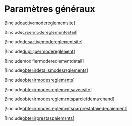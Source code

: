 # Paramètres généraux

[!include[activemodereglementsite](parametresgeneraux.activemodereglementsite.autogen.md)]

[!include[creermodereglementdetail](parametresgeneraux.creermodereglementdetail.autogen.md)]

[!include[desactivemodereglementsite](parametresgeneraux.desactivemodereglementsite.autogen.md)]

[!include[dupliquermodereglement](parametresgeneraux.dupliquermodereglement.autogen.md)]

[!include[modifiermodereglementdetail](parametresgeneraux.modifiermodereglementdetail.autogen.md)]

[!include[obtenirdetailsmodesreglements](parametresgeneraux.obtenirdetailsmodesreglements.autogen.md)]

[!include[obtenirmodesreglements](parametresgeneraux.obtenirmodesreglements.autogen.md)]

[!include[obtenirmodesreglementsavecsite](parametresgeneraux.obtenirmodesreglementsavecsite.autogen.md)]

[!include[obtenirmodesreglementsparclefdemarchand](parametresgeneraux.obtenirmodesreglementsparclefdemarchand.autogen.md)]

[!include[obtenirmodesreglementsparprestatairedepaiement](parametresgeneraux.obtenirmodesreglementsparprestatairedepaiement.autogen.md)]

[!include[obtenirprestaspaiements](parametresgeneraux.obtenirprestaspaiements.autogen.md)]



































































































